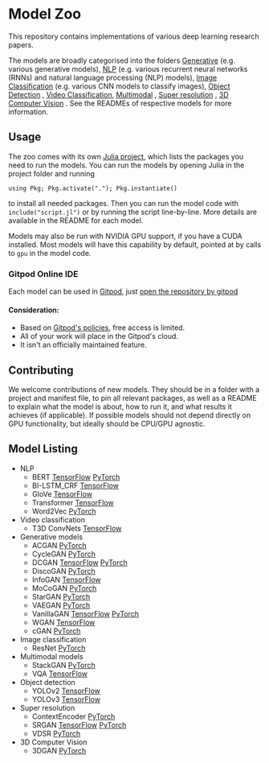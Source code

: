# Model Zoo

This repository contains implementations of various deep learning research papers. 

The models are broadly categorised into the folders [Generative](/generative_models) (e.g. various generative models), [NLP](/NLP) (e.g. various recurrent neural networks (RNNs) and natural language processing (NLP) models), [Image Classification](/image_classification) (e.g. various CNN models to classify images), [Object Detection](/object_detection) , [Video Classification](/Video_Classification), [Multimodal](/multimodal_models) , [Super resolution](/super_resolution) , [3D Computer Vision](/vision3d) . See the READMEs of respective models for more information.

## Usage

The zoo comes with its own [Julia project](https://julialang.github.io/Pkg.jl/latest/#Using-someone-else's-project-1), which lists the packages you need to run the models. You can run the models by opening Julia in the project folder and running

```
using Pkg; Pkg.activate("."); Pkg.instantiate()
```

to install all needed packages. Then you can run the model code with `include("script.jl")` or by running the script line-by-line. More details are available in the README for each model.

Models may also be run with NVIDIA GPU support, if you have a CUDA installed. Most models will have this capability by default, pointed at by calls to `gpu` in the model code.

### Gitpod Online IDE

Each model can be used in [Gitpod](https://www.gitpod.io/), just [open the repository by gitpod](https://gitpod.io/#https://github.com/FluxML/model-zoo)

#### Consideration:

* Based on [Gitpod's policies](https://www.gitpod.io/pricing/), free access is limited.
* All of your work will place in the Gitpod's cloud.
* It isn't an officially maintained feature.

## Contributing

We welcome contributions of new models. They should be in a folder with a project and manifest file, to pin all relevant packages, as well as a README to explain what the model is about, how to run it, and what results it achieves (if applicable). If possible models should not depend directly on GPU functionality, but ideally should be CPU/GPU agnostic.

## Model Listing

* NLP 
  * BERT [TensorFlow](NLP/BERT_TensorFlow) [PyTorch](NLP/BERT_PyTorch)
  * BI-LSTM_CRF [TensorFlow](NLP/BI-LSTM_CRF_Tensorflow)
  * GloVe [TensorFlow](NLP/GloVe_TensorFlow)
  * Transformer [TensorFlow](NLP/Transformer_Tensorflow)
  * Word2Vec [PyTorch](Word2Vec_PyTorch)
* Video classification 
  * T3D ConvNets [TensorFlow](Video_Classification/T3D_tensorflow)
* Generative models
  * ACGAN [PyTorch](generative_models/ACGAN_PyTorch)
  * CycleGAN [PyTorch](generative_models/CycleGAN_PyTorch)
  * DCGAN [TensorFlow](generative_models/DCGAN_TensorFlow) [PyTorch](generative_models/DCGAN_PyTorch) 
  * DiscoGAN [PyTorch](generative_models/DiscoGAN_pytorch)
  * InfoGAN [TensorFlow](generative_models/InfoGAN_TensorFlow)
  * MoCoGAN [PyTorch](generative_models/MoCoGAN_PyTorch)
  * StarGAN [PyTorch](generative_models/StarGAN_PyTorch)
  * VAEGAN [PyTorch](generative_models/VAEGAN_PyTorch)
  * VanillaGAN [TensorFlow](generative_models/VanillaGAN_TensorFlow) [PyTorch](generative_models/VanillaGAN_PyTorch)
  * WGAN [TensorFlow](generative_models/WGAN_Tensorflow)
  * cGAN [PyTorch](generative_models/cGAN_PyTorch)
* Image classification
  * ResNet [PyTorch](image_classification/ResNet_PyTorch)
* Multimodal models
  * StackGAN [PyTorch](multimodal_models/StackGAN_PyTorch)
  * VQA [TensorFlow](multimodal_models/VQA_TensorFlow)
* Object detection
  * YOLOv2 [TensorFlow](object_detection/YOLOv2_tensorflow)
  * YOLOv3 [TensorFlow](object_detection/YOLOv3_TensorFlow)
* Super resolution
  * ContextEncoder [PyTorch](super_resolution/ContextEncoder_PyTorch)
  * SRGAN [TensorFlow](super_resolution/SRGAN_tensorflow) [PyTorch](super_resolution/SRGAN_PyTorch)
  * VDSR [PyTorch](super_resolution/VDSR_PyTorch)
* 3D Computer Vision
  * 3DGAN [PyTorch](vision3d/3DGAN_PyTorch)
